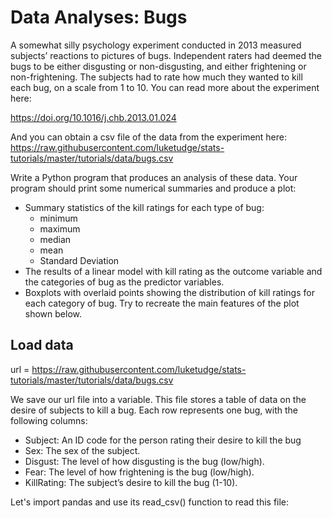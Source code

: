 # Data Analyses: Bugs

A somewhat silly psychology experiment conducted in 2013 measured subjects’ reactions to
pictures of bugs. Independent raters had deemed the bugs to be either disgusting or non-disgusting,
and either frightening or non-frightening. The subjects had to rate how much they wanted to kill
each bug, on a scale from 1 to 10. You can read more about the experiment here:

https://doi.org/10.1016/j.chb.2013.01.024

And you can obtain a csv file of the data from the experiment here:
https://raw.githubusercontent.com/luketudge/stats-tutorials/master/tutorials/data/bugs.csv

Write a Python program that produces an analysis of these data. Your program should print some
numerical summaries and produce a plot:
- Summary statistics of the kill ratings for each type of bug:
  - minimum
  - maximum
  - median
  - mean
  - Standard Deviation
- The results of a linear model with kill rating as the outcome variable and the categories of
bug as the predictor variables.
- Boxplots with overlaid points showing the distribution of kill ratings for each category of
bug. Try to recreate the main features of the plot shown below.

## Load data

url = https://raw.githubusercontent.com/luketudge/stats-tutorials/master/tutorials/data/bugs.csv

We save our url file into a variable. This file stores a table of data on the desire of subjects to kill a bug. Each row represents one bug, with the following columns:
- Subject: An ID code for the person rating their desire to kill the bug
- Sex: The sex of the subject.
- Disgust: The level of how disgusting is the bug (low/high).
- Fear: The level of how frightening is the bug (low/high).
- KillRating: The subject’s desire to kill the bug (1-10).

Let's import pandas and use its read_csv() function to read this file:

